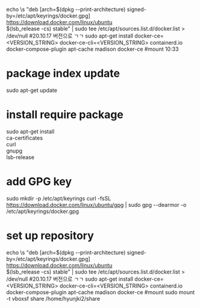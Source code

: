 echo \s
  "deb [arch=$(dpkg --print-architecture) signed-by=/etc/apt/keyrings/docker.gpg] https://download.docker.com/linux/ubuntu \
  $(lsb_release -cs) stable" | sudo tee /etc/apt/sources.list.d/docker.list > /dev/null
#20.10.17 버전으로 ㄱㄱ
sudo apt-get install docker-ce=<VERSION_STRING> docker-ce-cli=<VERSION_STRING> containerd.io docker-compose-plugin
apt-cache madison docker-ce
#mount
10:33
# package index update
sudo apt-get update
# install require package
sudo apt-get install \
    ca-certificates \
    curl \
    gnupg \
    lsb-release
# add GPG key
sudo mkdir -p /etc/apt/keyrings
curl -fsSL https://download.docker.com/linux/ubuntu/gpg | sudo gpg --dearmor -o /etc/apt/keyrings/docker.gpg
# set up repository
echo \s
  "deb [arch=$(dpkg --print-architecture) signed-by=/etc/apt/keyrings/docker.gpg] https://download.docker.com/linux/ubuntu \
  $(lsb_release -cs) stable" | sudo tee /etc/apt/sources.list.d/docker.list > /dev/null
#20.10.17 버전으로 ㄱㄱ
sudo apt-get install docker-ce=<VERSION_STRING> docker-ce-cli=<VERSION_STRING> containerd.io docker-compose-plugin
apt-cache madison docker-ce
#mount
sudo mount -t vboxsf share /home/hyunjki2/share
